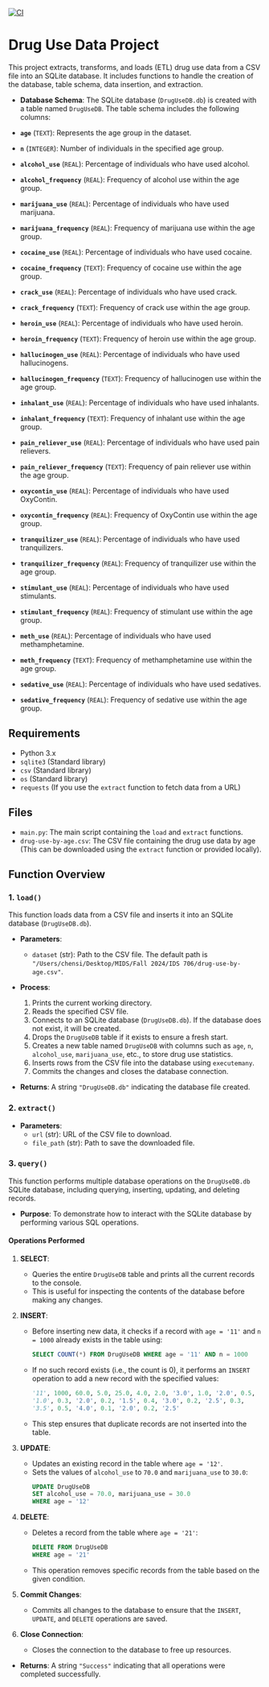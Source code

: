 [![CI](https://github.com/jessc0202/Sizhe_Chen_mini_Project_5/actions/workflows/cicd.yml/badge.svg)](https://github.com/jessc0202/Sizhe_Chen_mini_Project_5/actions/workflows/cicd.yml)

# Drug Use Data Project

This project extracts, transforms, and loads (ETL) drug use data from a CSV file into an SQLite database. It includes functions to handle the creation of the database, table schema, data insertion, and extraction.

- **Database Schema**:
The SQLite database (`DrugUseDB.db`) is created with a table named `DrugUseDB`. The table schema includes the following columns:

- **`age`** (`TEXT`): Represents the age group in the dataset.
- **`n`** (`INTEGER`): Number of individuals in the specified age group.
- **`alcohol_use`** (`REAL`): Percentage of individuals who have used alcohol.
- **`alcohol_frequency`** (`REAL`): Frequency of alcohol use within the age group.
- **`marijuana_use`** (`REAL`): Percentage of individuals who have used marijuana.
- **`marijuana_frequency`** (`REAL`): Frequency of marijuana use within the age group.
- **`cocaine_use`** (`REAL`): Percentage of individuals who have used cocaine.
- **`cocaine_frequency`** (`TEXT`): Frequency of cocaine use within the age group.
- **`crack_use`** (`REAL`): Percentage of individuals who have used crack.
- **`crack_frequency`** (`TEXT`): Frequency of crack use within the age group.
- **`heroin_use`** (`REAL`): Percentage of individuals who have used heroin.
- **`heroin_frequency`** (`TEXT`): Frequency of heroin use within the age group.
- **`hallucinogen_use`** (`REAL`): Percentage of individuals who have used hallucinogens.
- **`hallucinogen_frequency`** (`TEXT`): Frequency of hallucinogen use within the age group.
- **`inhalant_use`** (`REAL`): Percentage of individuals who have used inhalants.
- **`inhalant_frequency`** (`TEXT`): Frequency of inhalant use within the age group.
- **`pain_reliever_use`** (`REAL`): Percentage of individuals who have used pain relievers.
- **`pain_reliever_frequency`** (`TEXT`): Frequency of pain reliever use within the age group.
- **`oxycontin_use`** (`REAL`): Percentage of individuals who have used OxyContin.
- **`oxycontin_frequency`** (`REAL`): Frequency of OxyContin use within the age group.
- **`tranquilizer_use`** (`REAL`): Percentage of individuals who have used tranquilizers.
- **`tranquilizer_frequency`** (`REAL`): Frequency of tranquilizer use within the age group.
- **`stimulant_use`** (`REAL`): Percentage of individuals who have used stimulants.
- **`stimulant_frequency`** (`REAL`): Frequency of stimulant use within the age group.
- **`meth_use`** (`REAL`): Percentage of individuals who have used methamphetamine.
- **`meth_frequency`** (`TEXT`): Frequency of methamphetamine use within the age group.
- **`sedative_use`** (`REAL`): Percentage of individuals who have used sedatives.
- **`sedative_frequency`** (`REAL`): Frequency of sedative use within the age group.

## Requirements

- Python 3.x
- `sqlite3` (Standard library)
- `csv` (Standard library)
- `os` (Standard library)
- `requests` (If you use the `extract` function to fetch data from a URL)

## Files

- `main.py`: The main script containing the `load` and `extract` functions.
- `drug-use-by-age.csv`: The CSV file containing the drug use data by age (This can be downloaded using the `extract` function or provided locally).

## Function Overview

### 1. `load()`
This function loads data from a CSV file and inserts it into an SQLite database (`DrugUseDB.db`). 

- **Parameters**:
  - `dataset` (str): Path to the CSV file. The default path is `"/Users/chensi/Desktop/MIDS/Fall 2024/IDS 706/drug-use-by-age.csv"`.

- **Process**:
  1. Prints the current working directory.
  2. Reads the specified CSV file.
  3. Connects to an SQLite database (`DrugUseDB.db`). If the database does not exist, it will be created.
  4. Drops the `DrugUseDB` table if it exists to ensure a fresh start.
  5. Creates a new table named `DrugUseDB` with columns such as `age`, `n`, `alcohol_use`, `marijuana_use`, etc., to store drug use statistics.
  6. Inserts rows from the CSV file into the database using `executemany`.
  7. Commits the changes and closes the database connection.
  
- **Returns**: A string `"DrugUseDB.db"` indicating the database file created.

### 2. `extract()`
- **Parameters**:
  - `url` (str): URL of the CSV file to download.
  - `file_path` (str): Path to save the downloaded file.

### 3. `query()`

This function performs multiple database operations on the `DrugUseDB.db` SQLite database, including querying, inserting, updating, and deleting records.

- **Purpose**: To demonstrate how to interact with the SQLite database by performing various SQL operations.

#### Operations Performed

1. **SELECT**:
    - Queries the entire `DrugUseDB` table and prints all the current records to the console.
    - This is useful for inspecting the contents of the database before making any changes.

2. **INSERT**:
    - Before inserting new data, it checks if a record with `age = '11'` and `n = 1000` already exists in the table using:
      ```sql
      SELECT COUNT(*) FROM DrugUseDB WHERE age = '11' AND n = 1000
      ```
    - If no such record exists (i.e., the count is 0), it performs an `INSERT` operation to add a new record with the specified values:
      ```python
      '11', 1000, 60.0, 5.0, 25.0, 4.0, 2.0, '3.0', 1.0, '2.0', 0.5, 
      '1.0', 0.3, '2.0', 0.2, '1.5', 0.4, '3.0', 0.2, '2.5', 0.3, 
      '3.5', 0.5, '4.0', 0.1, '2.0', 0.2, '2.5'
      ```
    - This step ensures that duplicate records are not inserted into the table.

3. **UPDATE**:
    - Updates an existing record in the table where `age = '12'`.
    - Sets the values of `alcohol_use` to `70.0` and `marijuana_use` to `30.0`:
      ```sql
      UPDATE DrugUseDB 
      SET alcohol_use = 70.0, marijuana_use = 30.0
      WHERE age = '12'
      ```

4. **DELETE**:
    - Deletes a record from the table where `age = '21'`:
      ```sql
      DELETE FROM DrugUseDB 
      WHERE age = '21'
      ```
    - This operation removes specific records from the table based on the given condition.

5. **Commit Changes**:
    - Commits all changes to the database to ensure that the `INSERT`, `UPDATE`, and `DELETE` operations are saved.

6. **Close Connection**:
    - Closes the connection to the database to free up resources.

- **Returns**: A string `"Success"` indicating that all operations were completed successfully.


